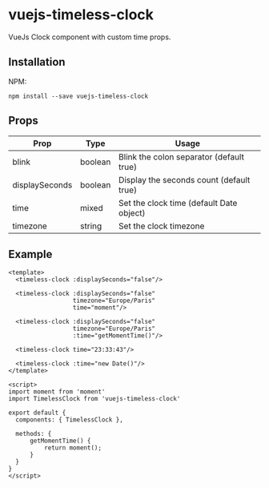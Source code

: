 # vuejs-timeless-clock

VueJs Clock component with custom time props.

## Installation

NPM:
```shell
npm install --save vuejs-timeless-clock
```

## Props

| Prop      | Type | Usage  |
| ----      | ---- | ------ |
| blink     | boolean | Blink the colon separator (default true)
| displaySeconds | boolean |  Display the seconds count (default true)
| time      | mixed | Set the clock time (default Date object)
| timezone      | string | Set the clock timezone

## Example

```vue
<template>
  <timeless-clock :displaySeconds="false"/>
  
  <timeless-clock :displaySeconds="false" 
                  timezone="Europe/Paris" 
                  time="moment"/>
                  
  <timeless-clock :displaySeconds="false"
                  timezone="Europe/Paris"
                  :time="getMomentTime()"/>
                  
  <timeless-clock time="23:33:43"/>
  
  <timeless-clock :time="new Date()"/>
</template>

<script>
import moment from 'moment'
import TimelessClock from 'vuejs-timeless-clock'

export default {
  components: { TimelessClock },
  
  methods: {
      getMomentTime() {
          return moment();
      }
  }
}
</script>
```